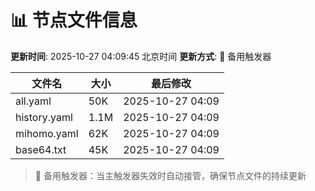 # 📊 节点文件信息

**更新时间**: 2025-10-27 04:09:45 北京时间
**更新方式**: 🔄 备用触发器

| 文件名 | 大小 | 最后修改 |
|--------|------|----------|
| all.yaml | 50K | 2025-10-27 04:09 |
| history.yaml | 1.1M | 2025-10-27 04:09 |
| mihomo.yaml | 62K | 2025-10-27 04:09 |
| base64.txt | 45K | 2025-10-27 04:09 |

> 🔄 备用触发器：当主触发器失效时自动接管，确保节点文件的持续更新
